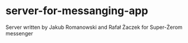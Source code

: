 # server-for-messanging-app
Server written by Jakub Romanowski and Rafał Żaczek for Super-Żerom messenger
